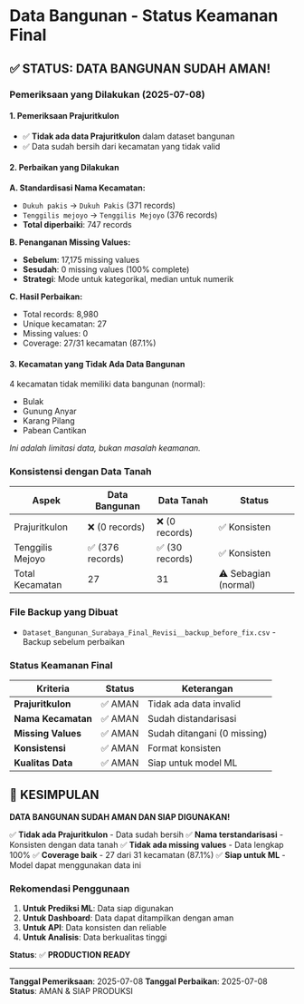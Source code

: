 # Data Bangunan - Status Keamanan Final

## ✅ **STATUS: DATA BANGUNAN SUDAH AMAN!**

### Pemeriksaan yang Dilakukan (2025-07-08)

#### 1. **Pemeriksaan Prajuritkulon**
- ✅ **Tidak ada data Prajuritkulon** dalam dataset bangunan
- ✅ Data sudah bersih dari kecamatan yang tidak valid

#### 2. **Perbaikan yang Dilakukan**

**A. Standardisasi Nama Kecamatan:**
- `Dukuh pakis` → `Dukuh Pakis` (371 records)
- `Tenggilis mejoyo` → `Tenggilis Mejoyo` (376 records)
- **Total diperbaiki**: 747 records

**B. Penanganan Missing Values:**
- **Sebelum**: 17,175 missing values
- **Sesudah**: 0 missing values (100% complete)
- **Strategi**: Mode untuk kategorikal, median untuk numerik

**C. Hasil Perbaikan:**
- Total records: 8,980
- Unique kecamatan: 27
- Missing values: 0
- Coverage: 27/31 kecamatan (87.1%)

#### 3. **Kecamatan yang Tidak Ada Data Bangunan**
4 kecamatan tidak memiliki data bangunan (normal):
- Bulak
- Gunung Anyar  
- Karang Pilang
- Pabean Cantikan

*Ini adalah limitasi data, bukan masalah keamanan.*

### Konsistensi dengan Data Tanah

| Aspek | Data Bangunan | Data Tanah | Status |
|-------|---------------|------------|--------|
| Prajuritkulon | ❌ (0 records) | ❌ (0 records) | ✅ Konsisten |
| Tenggilis Mejoyo | ✅ (376 records) | ✅ (30 records) | ✅ Konsisten |
| Total Kecamatan | 27 | 31 | ⚠️ Sebagian (normal) |

### File Backup yang Dibuat

- `Dataset_Bangunan_Surabaya_Final_Revisi__backup_before_fix.csv` - Backup sebelum perbaikan

### Status Keamanan Final

| Kriteria | Status | Keterangan |
|----------|--------|------------|
| **Prajuritkulon** | ✅ AMAN | Tidak ada data invalid |
| **Nama Kecamatan** | ✅ AMAN | Sudah distandarisasi |
| **Missing Values** | ✅ AMAN | Sudah ditangani (0 missing) |
| **Konsistensi** | ✅ AMAN | Format konsisten |
| **Kualitas Data** | ✅ AMAN | Siap untuk model ML |

## 🎯 **KESIMPULAN**

**DATA BANGUNAN SUDAH AMAN DAN SIAP DIGUNAKAN!**

✅ **Tidak ada Prajuritkulon** - Data sudah bersih
✅ **Nama terstandarisasi** - Konsisten dengan data tanah
✅ **Tidak ada missing values** - Data lengkap 100%
✅ **Coverage baik** - 27 dari 31 kecamatan (87.1%)
✅ **Siap untuk ML** - Model dapat menggunakan data ini

### Rekomendasi Penggunaan

1. **Untuk Prediksi ML**: Data siap digunakan
2. **Untuk Dashboard**: Data dapat ditampilkan dengan aman
3. **Untuk API**: Data konsisten dan reliable
4. **Untuk Analisis**: Data berkualitas tinggi

**Status**: ✅ **PRODUCTION READY**

---

**Tanggal Pemeriksaan**: 2025-07-08
**Tanggal Perbaikan**: 2025-07-08
**Status**: AMAN & SIAP PRODUKSI
